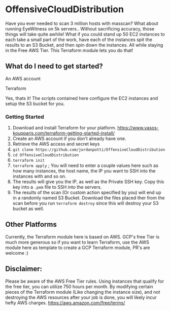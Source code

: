 # OffensiveCloudDistribution
Have you ever needed to scan 3 million hosts with masscan? What about running EyeWitness on 5k servers.. Without sacrificing accuracy, those things will take quite awhile! 
What if you could stand up 50 EC2 instances to each take a small part of the work, have each of the instances spit the results to an S3 Bucket, and then spin down the instances. All while staying in the Free AWS Tier. This Terraform module lets you do that! 

## What do I need to get started?
An AWS account

Terraform

Yes, thats it! The scripts contained here configure the EC2 instances and setup the S3 bucket for you.

### Getting Started
1. Download and install Terraform for your platform. https://www.vasos-koupparis.com/terraform-getting-started-install/
2. Create an AWS account if you don't already have one.
3. Retrieve the AWS access and secret keys
4. `git clone https://github.com/jordanpotti/OffensiveCloudDistribution`
5. `cd OffensiveCloudDistribution`
6. `terraform init`
7. `terraform apply` ; You will need to enter a couple values here such as how many instances, the host name, the IP you want to SSH into the instances with and so on.
8. The results will give you the IP, as well as the Private SSH key. Copy this key into a `.pem` file to SSH into the servers.
9. The results of the scan (Or custom action specified by you) will end up in a randomly named S3 Bucket. Download the files placed ther from the scan before you run `terraform destroy` since this will destroy your S3 bucket as well.



## Other Platforms
Currently, the Terraform module here is based on AWS. GCP's free Tier is much more generous so if you want to learn Terraform, use the AWS module here as template to create a GCP Terraform module, PR's are welcome :) 

## Disclaimer:
Please be aware of the AWS Free Tier rules. Using instances that qualify for the free tier, you can utilize 750 hours per month. By modifying certain pieces of the Terraform module (Like changing the instance size), and not destroying the AWS resources after your job is done, you will likely incur hefty AWS charges.
https://aws.amazon.com/free/terms/

